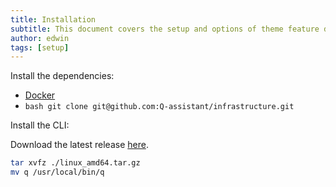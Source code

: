 ```yaml
---
title: Installation
subtitle: This document covers the setup and options of theme feature described in the doc title
author: edwin
tags: [setup]
---
```


Install the dependencies:  

- [Docker](https://docs.docker.com/install/linux/docker-ce/ubuntu/)
- ```bash git clone git@github.com:Q-assistant/infrastructure.git```

Install the CLI:  

Download the latest release [here](https://github.com/Q-assistant/cli/releases).
```bash
tar xvfz ./linux_amd64.tar.gz  
mv q /usr/local/bin/q
```
